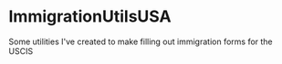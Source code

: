 # ImmigrationUtilsUSA
Some utilities I've created to make filling out immigration forms for the USCIS
